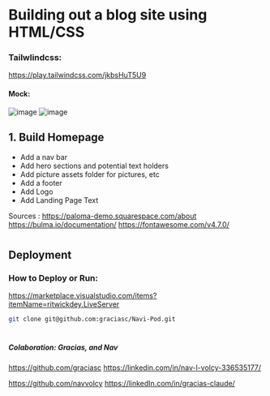 # Building out a blog site using HTML/CSS

### Tailwlindcss:
https://play.tailwindcss.com/jkbsHuT5U9

#### Mock:
![image](https://drive.google.com/uc?export=view&id=1XQJklzmF8enKPIjdg7AJ6XLVM9HRWwZE)
![image](https://drive.google.com/uc?export=view&id=1HGVT3RrZMv6RhLVVwY7Mvh5MrmlMAsVf)
 
 ## 1. Build Homepage
- Add a nav bar
- Add hero sections and potential text holders
- Add picture assets folder for pictures, etc
- Add a footer
- Add Logo
- Add Landing Page Text


 Sources :
 https://paloma-demo.squarespace.com/about
 https://bulma.io/documentation/
 https://fontawesome.com/v4.7.0/
 
#
 ## Deployment
 ### How to Deploy or Run:
  https://marketplace.visualstudio.com/items?itemName=ritwickdey.LiveServer
 ```sh
git clone git@github.com:graciasc/Navi-Pod.git
```
#
##### Colaboration:  Gracias, and Nav
https://github.com/graciasc
https://linkedin.com/in/nav-l-volcy-336535177/

https://github.com/navvolcy
https://linkedIn.com/in/gracias-claude/
